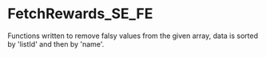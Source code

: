 # FetchRewards_SE_FE

Functions written to remove falsy values from the given array, data is sorted by 'listId' and then by 'name'.
